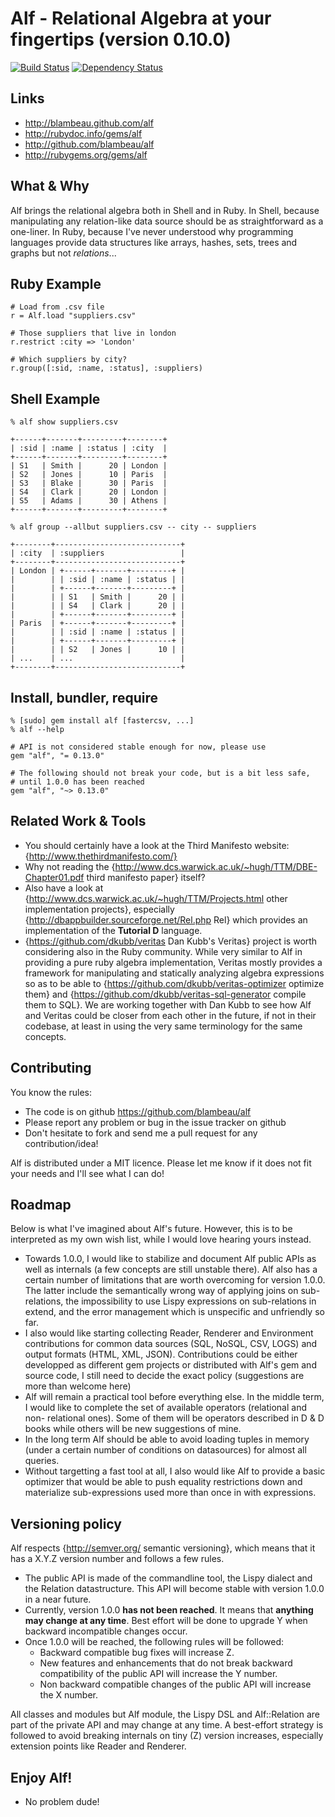 # Alf - Relational Algebra at your fingertips (version 0.10.0)

[![Build Status](https://secure.travis-ci.org/blambeau/alf.png)](http://travis-ci.org/blambeau/alf)
[![Dependency Status](https://gemnasium.com/blambeau/alf.png)](https://gemnasium.com/blambeau/alf)

## Links

* http://blambeau.github.com/alf
* http://rubydoc.info/gems/alf
* http://github.com/blambeau/alf
* http://rubygems.org/gems/alf

## What & Why

Alf brings the relational algebra both in Shell and in Ruby. In Shell, because
manipulating any relation-like data source should be as straightforward as a one-liner.
In Ruby, because I've never understood why programming languages provide data structures
like arrays, hashes, sets, trees and graphs but not _relations_...

## Ruby Example

    # Load from .csv file
    r = Alf.load "suppliers.csv"

    # Those suppliers that live in london
    r.restrict :city => 'London'

    # Which suppliers by city?
    r.group([:sid, :name, :status], :suppliers)

## Shell Example

    % alf show suppliers.csv

    +------+-------+---------+--------+
    | :sid | :name | :status | :city  |
    +------+-------+---------+--------+
    | S1   | Smith |      20 | London |
    | S2   | Jones |      10 | Paris  |
    | S3   | Blake |      30 | Paris  |
    | S4   | Clark |      20 | London |
    | S5   | Adams |      30 | Athens |
    +------+-------+---------+--------+

    % alf group --allbut suppliers.csv -- city -- suppliers

    +--------+----------------------------+
    | :city  | :suppliers                 |
    +--------+----------------------------+
    | London | +------+-------+---------+ |
    |        | | :sid | :name | :status | |
    |        | +------+-------+---------+ |
    |        | | S1   | Smith |      20 | |
    |        | | S4   | Clark |      20 | |
    |        | +------+-------+---------+ |
    | Paris  | +------+-------+---------+ |
    |        | | :sid | :name | :status | |
    |        | +------+-------+---------+ |
    |        | | S2   | Jones |      10 | |
    | ...    | ...                        |
    +--------+----------------------------+

## Install, bundler, require

    % [sudo] gem install alf [fastercsv, ...]
    % alf --help

    # API is not considered stable enough for now, please use
    gem "alf", "= 0.13.0"

    # The following should not break your code, but is a bit less safe,
    # until 1.0.0 has been reached
    gem "alf", "~> 0.13.0"

## Related Work & Tools

- You should certainly have a look at the Third Manifesto website: {http://www.thethirdmanifesto.com/}
- Why not reading the {http://www.dcs.warwick.ac.uk/~hugh/TTM/DBE-Chapter01.pdf
  third manifesto paper} itself?
- Also have a look at {http://www.dcs.warwick.ac.uk/~hugh/TTM/Projects.html other
  implementation projects}, especially {http://dbappbuilder.sourceforge.net/Rel.php Rel}
  which provides an implementation of the **Tutorial D** language.
- {https://github.com/dkubb/veritas Dan Kubb's Veritas} project is worth considering
  also in the Ruby community. While very similar to Alf in providing a pure ruby
  algebra implementation, Veritas mostly provides a framework for manipulating
  and statically analyzing algebra expressions so as to be able to
  {https://github.com/dkubb/veritas-optimizer optimize them} and
  {https://github.com/dkubb/veritas-sql-generator compile them to SQL}. We are
  working together with Dan Kubb to see how Alf and Veritas could be closer from
  each other in the future, if not in their codebase, at least in using the very
  same terminology for the same concepts.

## Contributing

You know the rules:

* The code is on github https://github.com/blambeau/alf
* Please report any problem or bug in the issue tracker on github
* Don't hesitate to fork and send me a pull request for any contribution/idea!

Alf is distributed under a MIT licence. Please let me know if it does not fit
your needs and I'll see what I can do!

## Roadmap

Below is what I've imagined about Alf's future. However, this is to be interpreted
as my own wish list, while I would love hearing yours instead.

- Towards 1.0.0, I would like to stabilize and document Alf public APIs as well
  as internals (a few concepts are still unstable there). Alf also has a certain
  number of limitations that are worth overcoming for version 1.0.0. The latter
  include the semantically wrong way of applying joins on sub-relations, the
  impossibility to use Lispy expressions on sub-relations in extend, and the error
  management which is unspecific and unfriendly so far.
- I also would like starting collecting  Reader, Renderer and Environment
  contributions for common data sources (SQL, NoSQL, CSV, LOGS) and output
  formats (HTML, XML, JSON). Contributions could be either developped as different
  gem projects or distributed with Alf's gem and source code, I still need to
  decide the exact policy (suggestions are more than welcome here)
- Alf will remain a practical tool before everything else. In the middle term,
  I would like to complete the set of available operators (relational and non-
  relational ones). Some of them will be operators described in D & D books
  while others will be new suggestions of mine.
- In the long term Alf should be able to avoid loading tuples in memory (under
  a certain number of conditions on datasources) for almost all queries.
- Without targetting a fast tool at all, I also would like Alf to provide a basic
  optimizer that would be able to push equality restrictions down and materialize
  sub-expressions used more than once in with expressions.

## Versioning policy

Alf respects {http://semver.org/ semantic versioning}, which means that it has
a X.Y.Z version number and follows a few rules.

- The public API is made of the commandline tool, the Lispy dialect and the
  Relation datastructure. This API will become stable with version 1.0.0 in a
  near future.
- Currently, version 1.0.0 **has not been reached**. It means that **anything
  may change at any time**. Best effort will be done to upgrade Y when backward
  incompatible changes occur.
- Once 1.0.0 will be reached, the following rules will be followed:
  - Backward compatible bug fixes will increase Z.
  - New features and enhancements that do not break backward compatibility of
    the public API will increase the Y number.
  - Non backward compatible changes of the public API will increase the X
    number.

All classes and modules but Alf module, the Lispy DSL and Alf::Relation are part
of the private API and may change at any time. A best-effort strategy is followed
to avoid breaking internals on tiny (Z) version increases, especially extension
points like Reader and Renderer.

## Enjoy Alf!

- No problem dude!
